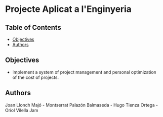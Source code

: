 # Projecte Aplicat a l'Enginyeria

## Table of Contents

* [Objectives](#Objectives)
* [Authors](#Authors)

## Objectives

* Implement a system of project management and personal optimization of the cost of projects.

## Authors
Joan Llonch Majó - Montserrat Palazón Balmaseda - Hugo Tienza Ortega - Oriol Vilella Jam

